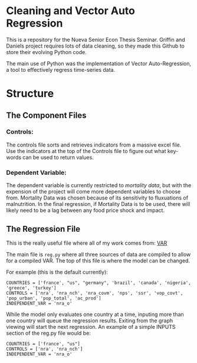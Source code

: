 # Cleaning and Vector Auto Regression

This is a repository for the Nueva Senior Econ Thesis Seminar. Griffin and Daniels project requires lots of data cleaning, so they made this Github to store their evolving Python code.

The main use of Python was the implementation of Vector Auto-Regression, a tool to effectively regress time-series data.

# Structure

## The Component Files

### Controls:

The controls file sorts and retrieves indicators from a massive excel file. Use the indicators at the top of the Controls file  to figure out what key-words can be used to return values.

### Dependent Variable:

The dependent variable is currently restricted to *mortality data*, but with the expension of the project will come more dependent variables to choose from. Mortality Data was chosen because of its sensitivity to fluxuations of malnutrition. In the final regression, if Mortality Data is to be used, there will likely need to be a lag between any food price shock and impact.

## The Regression File

This is the really useful file where all of my work comes from: [VAR](http://statsmodels.sourceforge.net/devel/vector_ar.html#var-p-processes)

The main file is ``` reg.py ``` where all three sources of data are compiled to allow for a compiled VAR. The top of this file is where the model can be changed. 

For example (this is the default currently): 

```
COUNTRIES = ['france', "us", "germany", 'brazil', 'canada', 'nigeria', 'greece', 'turkey']
CONTROLS = ['nra', 'nra_nch', 'nra_covm', 'nps', 'ssr', 'vop_covt', 'pop_urban', 'pop_total', 'ac_prod']
INDEPENDENT_VAR = 'nra_o'
```

While the model only evaluates one country at a time, inputing more than one country will queue the regression results. Exiting from the graph viewing will start the next regression. An example of a simple INPUTS section of the reg.py file would be: 

```
COUNTRIES = ['france', "us"]
CONTROLS = ['nra', 'nra_nch']
INDEPENDENT_VAR = 'nra_o'
``` 
